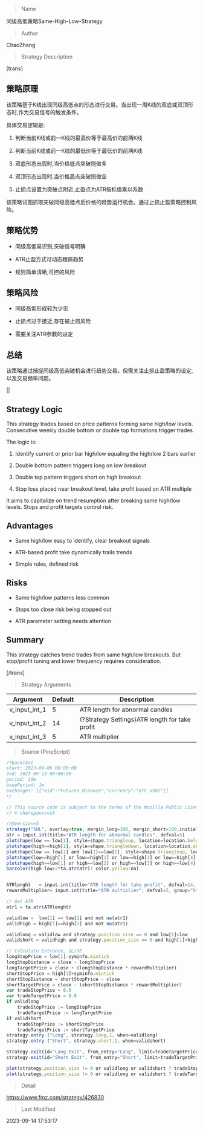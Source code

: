 
> Name

同级高低策略Same-High-Low-Strategy

> Author

ChaoZhang

> Strategy Description


[trans]

## 策略原理

该策略基于K线出现同级高低点的形态进行交易。当出现一周K线的双底或双顶形态时,作为交易信号的触发条件。

具体交易逻辑是:

1. 判断当前K线或前一K线的最高价等于最高价的前两K线

2. 判断当前K线或前一K线的最低价等于最低价的前两K线

3. 双底形态出现时,当价格低点突破则做多

4. 双顶形态出现时,当价格高点突破则做空

5. 止损点设置为突破点附近,止盈点为ATR指标值乘以系数

该策略试图抓取突破同级高低点后价格的趋势运行机会。通过止损止盈策略控制风险。

## 策略优势

- 同级高低易识别,突破信号明确

- ATR止盈方式可动态跟踪趋势

- 规则简单清晰,可控的风险

## 策略风险

- 同级高低形成较为少见

- 止损点过于接近,存在被止损风险

- 需要关注ATR参数的设定

## 总结

该策略通过捕捉同级高低突破机会进行趋势交易。但需关注止损止盈策略的设定,以及交易频率问题。


||

## Strategy Logic

This strategy trades based on price patterns forming same high/low levels. Consecutive weekly double bottom or double top formations trigger trades. 

The logic is:

1. Identify current or prior bar high/low equaling the high/low 2 bars earlier 

2. Double bottom pattern triggers long on low breakout

3. Double top pattern triggers short on high breakout 

4. Stop loss placed near breakout level, take profit based on ATR multiple

It aims to capitalize on trend resumption after breaking same high/low levels. Stops and profit targets control risk.

## Advantages

- Same high/low easy to identify, clear breakout signals

- ATR-based profit take dynamically trails trends

- Simple rules, defined risk

## Risks 

- Same high/low patterns less common

- Stops too close risk being stopped out

- ATR parameter setting needs attention

## Summary

This strategy catches trend trades from same high/low breakouts. But stop/profit tuning and lower frequency requires consideration.

[/trans]

> Strategy Arguments



|Argument|Default|Description|
|----|----|----|
|v_input_int_1|5|ATR length for abnormal candles|
|v_input_int_2|14|(?Strategy Settings)ATR length for take profit|
|v_input_int_3|5|ATR multiplier|


> Source (PineScript)

``` javascript
/*backtest
start: 2023-09-06 00:00:00
end: 2023-09-13 00:00:00
period: 10m
basePeriod: 1m
exchanges: [{"eid":"Futures_Binance","currency":"BTC_USDT"}]
*/

// This source code is subject to the terms of the Mozilla Public License 2.0 at https://mozilla.org/MPL/2.0/
// © cherepanovvsb

//@version=5
strategy("SHL", overlay=true, margin_long=100, margin_short=100,initial_capital=100,default_qty_type = strategy.cash,default_qty_value =40,commission_type = strategy.commission.percent,commission_value =0.04,currency="EUR", process_orders_on_close=true)
atr = input.int(title="ATR length for abnormal candles", defval=5)
plotshape(low == low[1], style=shape.triangleup, location=location.belowbar, color=color.blue, title="1 Setup")
plotshape(high==high[1], style=shape.triangledown, location=location.abovebar, color=color.blue, title="1 Setup")
plotshape(low == low[1] and low[1]==low[2], style=shape.triangleup, location=location.belowbar, color=color.red, title="Triple Setup")
plotshape(low==high[1] or low==high[2] or low==high[3] or low==high[4] or low==high[5] or low==high[6], style=shape.triangleup, location=location.belowbar, color=color.green, title="Mirror Setup")
plotshape(high==low[1] or high==low[2] or high==low[3] or high==low[4] or high==low[5] or high==low[6], style=shape.triangledown, location=location.abovebar, color=color.green, title="Mirror Setup")
barcolor(high-low>2*ta.atr(atr)? color.yellow:na)


ATRlenght   = input.int(title="ATR length for take profit", defval=14, group="Strategy Settings")
rewardMultiplier= input.int(title="ATR multiplier", defval=5, group="Strategy Settings")

// Get ATR
atr1 = ta.atr(ATRlenght)

validlow =  low[1] == low[2] and not na(atr1)
validhigh = high[1]==high[2] and not na(atr1)

validlong = validlow and strategy.position_size == 0 and low[1]<low 
validshort = validhigh and strategy.position_size == 0 and high[1]>high

// Calculate Entrance, SL/TP
longStopPrice = low[1]-syminfo.mintick
longStopDistance = close - longStopPrice
longTargetPrice = close + (longStopDistance * rewardMultiplier)
shortStopPrice = high[1]+syminfo.mintick
shortStopDistance = shortStopPrice - close
shortTargetPrice = close - (shortStopDistance * rewardMultiplier)
var tradeStopPrice = 0.0
var tradeTargetPrice = 0.0
if validlong 
    tradeStopPrice := longStopPrice
    tradeTargetPrice := longTargetPrice
if validshort 
    tradeStopPrice := shortStopPrice
    tradeTargetPrice := shortTargetPrice
strategy.entry ("Long", strategy.long,1, when=validlong)
strategy.entry ("Short", strategy.short,1, when=validshort)

strategy.exit(id="Long Exit", from_entry="Long", limit=tradeTargetPrice, stop=tradeStopPrice, when=strategy.position_size > 0)
strategy.exit(id="Short Exit", from_entry="Short", limit=tradeTargetPrice, stop=tradeStopPrice, when=strategy.position_size < 0)

plot(strategy.position_size != 0 or validlong or validshort ? tradeStopPrice : na, title="Trade Stop Price", color=color.red, style=plot.style_linebr, transp=0)
plot(strategy.position_size != 0 or validlong or validshort ? tradeTargetPrice : na, title="Trade Target Price", color=color.green, style=plot.style_linebr, transp=0)
```

> Detail

https://www.fmz.com/strategy/426830

> Last Modified

2023-09-14 17:53:17
